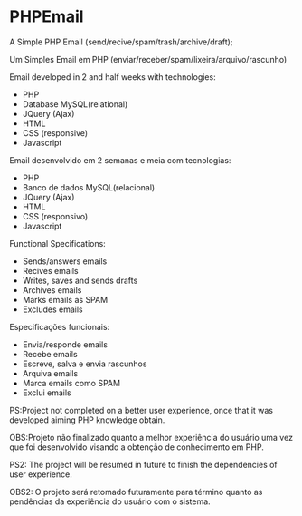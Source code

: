 # PHPEmail
A Simple PHP Email (send/recive/spam/trash/archive/draft);

Um Simples Email em PHP (enviar/receber/spam/lixeira/arquivo/rascunho)

Email developed in 2 and half weeks with technologies: 
  - PHP
  - Database MySQL(relational)
  - JQuery (Ajax)
  - HTML
  - CSS (responsive)
  - Javascript

Email desenvolvido em 2 semanas e meia com tecnologias: 
  - PHP
  - Banco de dados MySQL(relacional)
  - JQuery (Ajax)
  - HTML
  - CSS (responsivo)
  - Javascript

Functional Specifications:

  - Sends/answers emails
  - Recives emails
  - Writes, saves and sends drafts
  - Archives emails
  - Marks emails as SPAM
  - Excludes emails

Especificações funcionais:

  - Envia/responde emails
  - Recebe emails
  - Escreve, salva e envia rascunhos
  - Arquiva emails
  - Marca emails como SPAM
  - Exclui emails

PS:Project not completed on a better user experience, once that it was developed aiming PHP knowledge obtain.

OBS:Projeto não finalizado quanto a melhor experiência do usuário uma vez que foi desenvolvido visando a obtenção de conhecimento em PHP.

PS2: The project will be resumed in future to finish the dependencies of user experience.

OBS2: O projeto será retomado futuramente para término quanto as pendências da experiência do usuário com o sistema.
